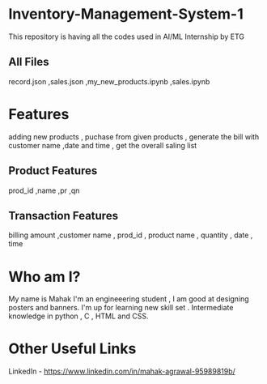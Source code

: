 # Inventory-Management-System-1
This repository is having all the codes used in AI/ML Internship by ETG

## All Files 
record.json ,sales.json ,my_new_products.ipynb ,sales.ipynb

# Features 
adding new products , puchase from given products , generate the bill with customer name ,date and time , get the overall saling list 
## Product Features 
prod_id ,name ,pr ,qn
## Transaction Features 
billing amount  ,customer name , prod_id , product name  , quantity  , date  , time

# Who am I?
My name is Mahak I'm an engineeering student , I am good at designing posters and banners.
I'm up for learning new skill set . Intermediate knowledge in python , C , HTML and CSS.

# Other Useful Links
LinkedIn - https://www.linkedin.com/in/mahak-agrawal-95989819b/




